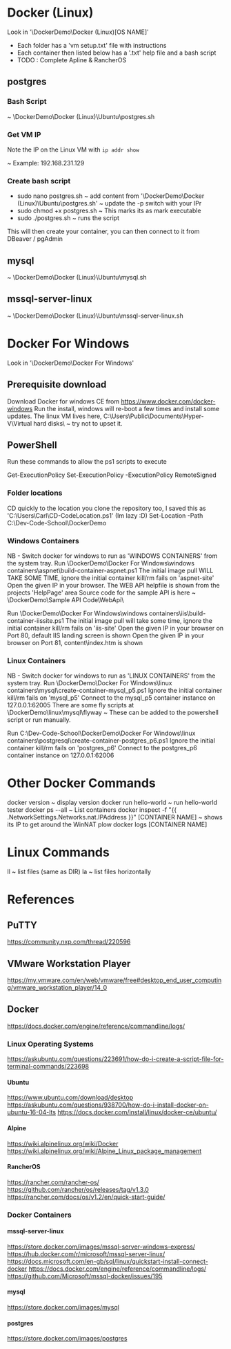 # Docker (Linux)
Look in '\DockerDemo\Docker (Linux)\[OS NAME]'

- Each folder has a 'vm setup.txt' file with instructions
- Each container then listed below has a '.txt' help file and a bash script
- TODO : Complete Apline & RancherOS

## postgres

### Bash Script
~ \DockerDemo\Docker (Linux)\Ubuntu\postgres.sh 

### Get VM IP
Note the IP on the Linux VM with `ip addr show` 

~ Example: 192.168.231.129

### Create bash script

- sudo nano postgres.sh ~ add content from '\DockerDemo\Docker (Linux)\Ubuntu\postgres.sh' ~ update the -p switch with your IPr 
- sudo chmod +x postgres.sh ~ This marks its as mark executable
- sudo ./postgres.sh ~ runs the script

This will then create your container, you can then connect to it from DBeaver / pgAdmin

## mysql
~ \DockerDemo\Docker (Linux)\Ubuntu\mysql.sh

## mssql-server-linux
~ \DockerDemo\Docker (Linux)\Ubuntu\mssql-server-linux.sh

# Docker For Windows
Look in '\DockerDemo\Docker For Windows'

## Prerequisite download
Download Docker for windows CE from https://www.docker.com/docker-windows
Run the install, windows will re-boot a few times and install some updates.
The linux VM lives here, C:\Users\Public\Documents\Hyper-V\Virtual hard disks\  ~ try not to upset it.

## PowerShell
Run these commands to allow the ps1 scripts to execute

Get-ExecutionPolicy
Set-ExecutionPolicy -ExecutionPolicy RemoteSigned

### Folder locations
CD quickly to the location you clone the repository too, I saved this as 'C:\Users\Carl\CD-CodeLocation.ps1' (Im lazy :D)
Set-Location -Path C:\Dev-Code-School\DockerDemo

### Windows Containers
NB - Switch docker for windows to run as 'WINDOWS CONTAINERS' from the system tray.
Run \DockerDemo\Docker For Windows\windows containers\aspnet\build-container-aspnet.ps1
The initial image pull WILL TAKE SOME TIME, ignore the initial container kill/rm fails on 'aspnet-site'
Open the given IP in your browser. The WEB API helpfile is shown from the projects 'HelpPage' area
Source code for the sample API is here ~ \DockerDemo\Sample API Code\WebApi\

Run \DockerDemo\Docker For Windows\windows containers\iis\build-container-iissite.ps1
The initial image pull will take some time, ignore the initial container kill/rm fails on 'iis-site'
Open the given IP in your browser on Port 80, default IIS landing screen is shown
Open the given IP in your browser on Port 81, content\index.htm is shown

### Linux Containers
NB - Switch docker for windows to run as 'LINUX CONTAINERS' from the system tray.
Run \DockerDemo\Docker For Windows\linux containers\mysql\create-container-mysql_p5.ps1
Ignore the initial container kill/rm fails on 'mysql_p5'
Connect to the mysql_p5 container instance on 127.0.0.1:62005
There are some fly scripts at \DockerDemo\linux\mysql\flyway ~ These can be added to the powershell script or run manually.

Run C:\Dev-Code-School\DockerDemo\Docker For Windows\linux containers\postgresql\create-container-postgres_p6.ps1
Ignore the initial container kill/rm fails on 'postgres_p6'
Connect to the postgres_p6 container instance on 127.0.0.1:62006

# Other Docker Commands
docker version                 ~ display version
docker run hello-world         ~ run hello-world tester
docker ps --all                ~ List containers
docker inspect -f "{{ .NetworkSettings.Networks.nat.IPAddress }}" [CONTAINER NAME] ~ shows its IP to get around the WinNAT plow
docker logs [CONTAINER NAME]

# Linux Commands
ll ~ list files (same as DIR)
la ~ list files horizontally

# References

## PuTTY
https://community.nxp.com/thread/220596

## VMware Workstation Player 
https://my.vmware.com/en/web/vmware/free#desktop_end_user_computing/vmware_workstation_player/14_0

## Docker
https://docs.docker.com/engine/reference/commandline/logs/

### Linux Operating Systems
https://askubuntu.com/questions/223691/how-do-i-create-a-script-file-for-terminal-commands/223698

#### Ubuntu
https://www.ubuntu.com/download/desktop
https://askubuntu.com/questions/938700/how-do-i-install-docker-on-ubuntu-16-04-lts
https://docs.docker.com/install/linux/docker-ce/ubuntu/

#### Alpine
https://wiki.alpinelinux.org/wiki/Docker
https://wiki.alpinelinux.org/wiki/Alpine_Linux_package_management

#### RancherOS
https://rancher.com/rancher-os/
https://github.com/rancher/os/releases/tag/v1.3.0
https://rancher.com/docs/os/v1.2/en/quick-start-guide/

### Docker Containers

#### mssql-server-linux
https://store.docker.com/images/mssql-server-windows-express/
https://hub.docker.com/r/microsoft/mssql-server-linux/
https://docs.microsoft.com/en-gb/sql/linux/quickstart-install-connect-docker
https://docs.docker.com/engine/reference/commandline/logs/
https://github.com/Microsoft/mssql-docker/issues/195

#### mysql
https://store.docker.com/images/mysql

#### postgres
https://store.docker.com/images/postgres
